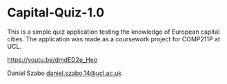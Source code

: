 # Capital-Quiz-1.0


This is a simple quiz application testing the knowledge of European capital cities.
The application was made as a coursework project for COMP211P at UCL.

https://youtu.be/dmdED2e_Heo

Daniel Szabo
daniel.szabo.14@ucl.ac.uk
